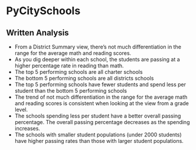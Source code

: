 # PyCitySchools

## Written Analysis



- From a District Summary view, there’s not much differentiation in the range for the average math and reading scores.
- As you dig deeper within each school, the students are passing at a higher percentage rate in reading than math.
- The top 5 performing schools are all charter schools
- The bottom 5 performing schools are all districts schools
- The top 5 performing schools have fewer students and spend less per student than the bottom 5 performing schools
- The trend of not much differentiation in the range for the average math and reading scores is consistent when looking at the view from a grade level.
- The schools spending less per student have a better overall passing percentage. The overall passing percentage decreases as the spending increases.
- The schools with smaller student populations (under 2000 students) have higher passing rates than those with larger student populations.